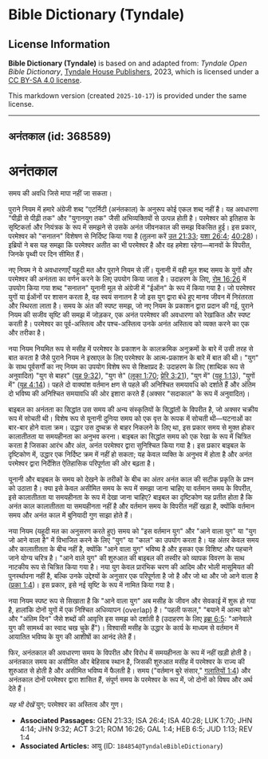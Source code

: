# Bible Dictionary (Tyndale)

## License Information

**Bible Dictionary (Tyndale)** is based on and adapted from: _Tyndale Open Bible Dictionary_, [Tyndale House Publishers](https://tyndaleopenresources.com/), 2023, which is licensed under a [CC BY-SA 4.0 license](https://creativecommons.org/licenses/by-sa/4.0/legalcode.en).

This markdown version (created `2025-10-17`) is provided under the same license.



--------------------------------

## अनंतकाल (id: 368589)

अनंतकाल
=======

समय की अवधि जिसे मापा नहीं जा सकता।

पुराने नियम में हमारे अंग्रेजी शब्द "एटर्निटी (अनंतकाल) के अनुरूप कोई एकल शब्द नहीं है। यह अवधारणा "पीढ़ी से पीढ़ी तक" और "युगानयुग तक" जैसी अभिव्यक्तियों से उत्पन्न होती है। परमेश्वर को इतिहास के सृष्टिकर्ता और नियंत्रक के रूप में समझने से उसके अनंत जीवनकाल की समझ विकसित हुई। इस प्रकार, परमेश्वर को "सनातन" विशेषण से निर्दिष्ट किया गया है (तुलना करें [उत 21:33](https://ref.ly/Gen21:33); [यशा 26:4](https://ref.ly/Isa26:4); [40:28](https://ref.ly/Isa40:28))। इब्रियों ने बस यह समझा कि परमेश्वर अतीत का भी परमेश्वर है और वह हमेशा रहेगा—मानवों के विपरीत, जिनके पृथ्वी पर दिन सीमित हैं।

नए नियम ने ये अवधारणाएँ यहूदी मत और पुराने नियम से लीं। यूनानी में वही मूल शब्द समय के युगों और परमेश्वर की अनंतता का वर्णन करने के लिए उपयोग किया जाता है। उदाहरण के लिए, [रोम 16:26](https://ref.ly/Rom16:26) में उपयोग किया गया शब्द "सनातन" यूनानी मूल से अंग्रेजी में "ईऑन" के रूप में किया गया है। जो परमेश्वर युगों या ईऑनों पर शासन करता है, वह स्वयं सनातन है जो इस युग द्वारा बंधे हुए मानव जीवन में निरंतरता और स्थिरता लाता है। समय के अंत की स्पष्ट समझ, जो नए नियम के प्रकाशन द्वारा प्रदान की गई, पुराने नियम की सजीव सृष्टि की समझ में जोड़कर, एक अनंत परमेश्वर की अवधारणा को रेखांकित और स्पष्ट करती है। परमेश्वर का पूर्व\-अस्तित्व और पश्च\-अस्तित्व उनके अनंत अस्तित्व को व्यक्त करने का एक और तरीका है।

नया नियम नियमित रूप से मसीह में परमेश्वर के प्रकाशन के कालक्रमिक अनुक्रमों के बारे में उसी तरह से बात करता है जैसे पुराने नियम ने इस्राएल के लिए परमेश्वर के आत्म\-प्रकाशन के बारे में बात की थी। "युग" के साथ पूर्वसर्गों का नए नियम का उपयोग विशेष रूप से शिक्षाप्रद है: उदाहरण के लिए (शाब्दिक रूप से अनुवादित) "युग से बाहर" ([यूह 9:32](https://ref.ly/John9:32)), "युग से" ([लूका 1:70](https://ref.ly/Luke1:70); [प्रेरि 3:21](https://ref.ly/Acts3:21)), "युग में" ([यहू 1:13](https://ref.ly/Jude1:13)), "युगों में" ([यूह 4:14](https://ref.ly/John4:14))। पहले दो वाक्यांश वर्तमान क्षण से पहले की अनिश्चित समयावधि को दर्शाते हैं और अंतिम दो भविष्य की अनिश्चित समयावधि की ओर इशारा करते हैं (अक्सर "सदाकाल" के रूप में अनुवादित)।

बाइबल का अनंतता का सिद्धांत उस समय की अन्य संस्कृतियों के सिद्धांतों के विपरीत है, जो अक्सर चक्रीय रूप में सोचती थी। विशेष रूप से यूनानी दुनिया समय को एक वृत्त के रूपक में सोचती थी—घटनाओं का बार\-बार होने वाला क्रम। उद्धार उस दुष्चक्र से बाहर निकलने के लिए था, इस प्रकार समय से मुक्त होकर कालातीतता या समयहीनता का अनुभव करना। बाइबल का सिद्धांत समय को एक रेखा के रूप में चित्रित करता है जिसका आरंभ और अंत, अनंत परमेश्वर द्वारा सुनिश्चित किया गया है। इस प्रकार बाइबल के दृष्टिकोण में, उद्धार एक निर्दिष्ट क्रम में नहीं हो सकता; यह केवल व्यक्ति के अनुभव में होता है और अनंत परमेश्वर द्वारा निर्देशित ऐतिहासिक परिपूर्णता की ओर बढ़ता है।

यूनानी और बाइबल के समय को देखने के तरीकों के बीच का अंतर अनंत काल की सटीक प्रकृति के प्रश्न को उठाता है। क्या इसे केवल असीमित समय के रूप में समझा जाना चाहिए या वर्तमान समय के विपरीत, इसे कालातीतता या समयहीनता के रूप में देखा जाना चाहिए? बाइबल का दृष्टिकोण यह प्रतीत होता है कि अनंत काल कालातीतता या समयहीनता नहीं है और वर्तमान समय के विपरीत नहीं खड़ा है, क्योंकि वर्तमान समय और अनंत काल में बुनियादी गुण साझा होते हैं।

नया नियम (यहूदी मत का अनुसरण करते हुए) समय को "इस वर्तमान युग" और "आने वाला युग" या "युग जो आने वाला है" में विभाजित करने के लिए "युग" या "काल" का उपयोग करता है। यह अंतर केवल समय और कालातीतता के बीच नहीं है, क्योंकि "आने वाला युग" भविष्य है और इसका एक विशिष्ट और पहचाने जाने योग्य चरित्र है। "आने वाले युग" की शुरुआत की बाइबल की तस्वीर को व्यापक विवरण के साथ नाटकीय रूप से चित्रित किया गया है। नया युग केवल प्रारंभिक चरण की आदिम और भोली मासूमियत की पुनर्स्थापना नहीं है, बल्कि उनके उद्देश्यों के अनुसार एक परिपूर्णता है जो है और जो था और जो आने वाला है ([प्रका 1:4](https://ref.ly/Rev1:4))। इस प्रकार, इसे नई सृष्टि के रूप में नामित किया गया है।

नया नियम स्पष्ट रूप से सिखाता है कि "आने वाला युग" अब मसीह के जीवन और सेवकाई में शुरू हो गया है, हालांकि दोनों युगों में एक निश्चित अधिव्यापन (overlap) है। "पहली फसल," "बयाने में आत्मा को" और "अंतिम दिन" जैसे शब्दों की आवृत्ति इस समझ को दर्शाती है (उदाहरण के लिए [इब्रा 6:5](https://ref.ly/Heb6:5): "आनेवाले युग की सामर्थ्य का स्वाद चख चुके हैं")। विश्वासी मसीह के उद्धार के कार्य के माध्यम से वर्तमान में आयातित भविष्य के युग की आशीषों का आनंद लेते हैं।

फिर, अनंतकाल की अवधारणा समय के विपरीत और विरोध में समयहीनता के रूप में नहीं खड़ी होती है। अनंतकाल समय का असीमित और बेहिसाब स्थान है, जिसकी शुरुआत मसीह में परमेश्वर के राज्य की शुरुआत से होती है और असीमित भविष्य में फैलती है। समय ("वर्तमान बुरे संसार," [गलातियों 1:4](https://ref.ly/Gal1:4)) और अनंतकाल दोनों परमेश्वर द्वारा शासित हैं, संपूर्ण समय के परमेश्वर के रूप में, जो दोनों को विषय और अर्थ देते हैं।

*यह भी देखें* युग; परमेश्वर का अस्तित्व और गुण।

* **Associated Passages:** GEN 21:33; ISA 26:4; ISA 40:28; LUK 1:70; JHN 4:14; JHN 9:32; ACT 3:21; ROM 16:26; GAL 1:4; HEB 6:5; JUD 1:13; REV 1:4
* **Associated Articles:** आयु (ID: `184854@TyndaleBibleDictionary`)

